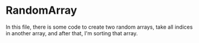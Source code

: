 # RandomArray
In this file, there is some code to create two random arrays, take all indices in another array, and after that, I'm sorting that array.
